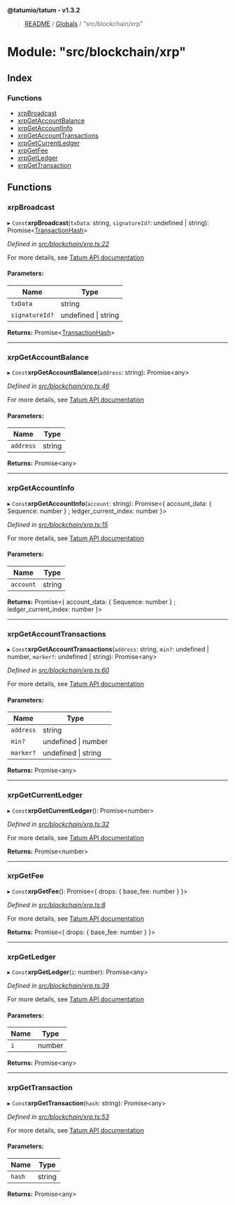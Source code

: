 **@tatumio/tatum - v1.3.2**

> [README](../README.md) / [Globals](../globals.md) / "src/blockchain/xrp"

# Module: "src/blockchain/xrp"

## Index

### Functions

* [xrpBroadcast](_src_blockchain_xrp_.md#xrpbroadcast)
* [xrpGetAccountBalance](_src_blockchain_xrp_.md#xrpgetaccountbalance)
* [xrpGetAccountInfo](_src_blockchain_xrp_.md#xrpgetaccountinfo)
* [xrpGetAccountTransactions](_src_blockchain_xrp_.md#xrpgetaccounttransactions)
* [xrpGetCurrentLedger](_src_blockchain_xrp_.md#xrpgetcurrentledger)
* [xrpGetFee](_src_blockchain_xrp_.md#xrpgetfee)
* [xrpGetLedger](_src_blockchain_xrp_.md#xrpgetledger)
* [xrpGetTransaction](_src_blockchain_xrp_.md#xrpgettransaction)

## Functions

### xrpBroadcast

▸ `Const`**xrpBroadcast**(`txData`: string, `signatureId?`: undefined \| string): Promise\<[TransactionHash](../interfaces/_src_model_response_common_transactionhash_.transactionhash.md)>

*Defined in [src/blockchain/xrp.ts:22](https://github.com/tatumio/tatum-js/blob/b9ab1e4/src/blockchain/xrp.ts#L22)*

For more details, see <a href="https://tatum.io/apidoc.html#operation/XrpBroadcast" target="_blank">Tatum API documentation</a>

#### Parameters:

Name | Type |
------ | ------ |
`txData` | string |
`signatureId?` | undefined \| string |

**Returns:** Promise\<[TransactionHash](../interfaces/_src_model_response_common_transactionhash_.transactionhash.md)>

___

### xrpGetAccountBalance

▸ `Const`**xrpGetAccountBalance**(`address`: string): Promise\<any>

*Defined in [src/blockchain/xrp.ts:46](https://github.com/tatumio/tatum-js/blob/b9ab1e4/src/blockchain/xrp.ts#L46)*

For more details, see <a href="https://tatum.io/apidoc.html#operation/XrpGetAccountBalance" target="_blank">Tatum API documentation</a>

#### Parameters:

Name | Type |
------ | ------ |
`address` | string |

**Returns:** Promise\<any>

___

### xrpGetAccountInfo

▸ `Const`**xrpGetAccountInfo**(`account`: string): Promise\<{ account_data: { Sequence: number  } ; ledger_current_index: number  }>

*Defined in [src/blockchain/xrp.ts:15](https://github.com/tatumio/tatum-js/blob/b9ab1e4/src/blockchain/xrp.ts#L15)*

For more details, see <a href="https://tatum.io/apidoc.html#operation/XrpGetAccountInfo" target="_blank">Tatum API documentation</a>

#### Parameters:

Name | Type |
------ | ------ |
`account` | string |

**Returns:** Promise\<{ account_data: { Sequence: number  } ; ledger_current_index: number  }>

___

### xrpGetAccountTransactions

▸ `Const`**xrpGetAccountTransactions**(`address`: string, `min?`: undefined \| number, `marker?`: undefined \| string): Promise\<any>

*Defined in [src/blockchain/xrp.ts:60](https://github.com/tatumio/tatum-js/blob/b9ab1e4/src/blockchain/xrp.ts#L60)*

For more details, see <a href="https://tatum.io/apidoc.html#operation/XrpGetAccountTx" target="_blank">Tatum API documentation</a>

#### Parameters:

Name | Type |
------ | ------ |
`address` | string |
`min?` | undefined \| number |
`marker?` | undefined \| string |

**Returns:** Promise\<any>

___

### xrpGetCurrentLedger

▸ `Const`**xrpGetCurrentLedger**(): Promise\<number>

*Defined in [src/blockchain/xrp.ts:32](https://github.com/tatumio/tatum-js/blob/b9ab1e4/src/blockchain/xrp.ts#L32)*

For more details, see <a href="https://tatum.io/apidoc.html#operation/XrpGetLastClosedLedger" target="_blank">Tatum API documentation</a>

**Returns:** Promise\<number>

___

### xrpGetFee

▸ `Const`**xrpGetFee**(): Promise\<{ drops: { base_fee: number  }  }>

*Defined in [src/blockchain/xrp.ts:8](https://github.com/tatumio/tatum-js/blob/b9ab1e4/src/blockchain/xrp.ts#L8)*

For more details, see <a href="https://tatum.io/apidoc.html#operation/XrpGetFee" target="_blank">Tatum API documentation</a>

**Returns:** Promise\<{ drops: { base_fee: number  }  }>

___

### xrpGetLedger

▸ `Const`**xrpGetLedger**(`i`: number): Promise\<any>

*Defined in [src/blockchain/xrp.ts:39](https://github.com/tatumio/tatum-js/blob/b9ab1e4/src/blockchain/xrp.ts#L39)*

For more details, see <a href="https://tatum.io/apidoc.html#operation/XrpGetLedger" target="_blank">Tatum API documentation</a>

#### Parameters:

Name | Type |
------ | ------ |
`i` | number |

**Returns:** Promise\<any>

___

### xrpGetTransaction

▸ `Const`**xrpGetTransaction**(`hash`: string): Promise\<any>

*Defined in [src/blockchain/xrp.ts:53](https://github.com/tatumio/tatum-js/blob/b9ab1e4/src/blockchain/xrp.ts#L53)*

For more details, see <a href="https://tatum.io/apidoc.html#operation/XrpGetTransaction" target="_blank">Tatum API documentation</a>

#### Parameters:

Name | Type |
------ | ------ |
`hash` | string |

**Returns:** Promise\<any>
